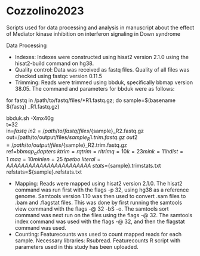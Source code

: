 # Cozzolino2023
Scripts used for data processing and analysis in manuscript about the effect of Mediator kinase inhibition on interferon signaling in Down syndrome

Data Processing
- Indexes: Indexes were constructed using hisat2 version 2.1.0 using the hisat2-build command on hg38. 
- Quality control: Data was received as fastq files. Quality of all files was checked using fastqc version 0.11.5
- Trimming: Reads were trimmed using bbduk, specifically bbmap version 38.05. The command and parameters for bbduk were as follows:

for fastq in /path/to/fastq/files/*R1.fastq.gz; do
sample=$(basename ${fastq} _R1.fastq.gz)

bbduk.sh -Xmx40g \
    t=32 \
    in=${fastq} \
    in2=/path/to/fastq/files/${sample}_R2.fastq.gz \
    out=/path/to/output/files/${sample}_R1.trim.fastq.gz \
    out2=/path/to/output/files/${sample}_R2.trim.fastq.gz \
    ref=${bbmap_adapters} \
    ktrim=r qtrim=rl trimq=10 k=23 mink=11 hdist=1 \
    maq=10 minlen=25 \
    tpe tbo \
    literal=AAAAAAAAAAAAAAAAAAAAAAA \
    stats=${sample}.trimstats.txt \
    refstats=${sample}.refstats.txt

- Mapping: Reads were mapped using hisat2 version 2.1.0. The hisat2 command was run first with the flags -p 32, using hg38 as a reference genome. Samtools version 1.10 was then used to convert .sam files to .bam and .flagstat files. This was done by first running the samtools view command with the flags  -@ 32 -bS -o. The samtools sort command was next run on the files using the flags -@ 32. The samtools index command was used with the flags -@ 32, and then the flagstat command was used.
- Counting: Featurecounts was used to count mapped reads for each sample. Necessary libraries: Rsubread. Featurecounts R script with parameters used in this study has been uploaded.
